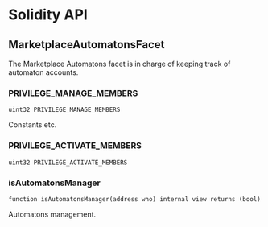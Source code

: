 # Solidity API

## MarketplaceAutomatonsFacet

The Marketplace Automatons facet is in charge of keeping track of automaton accounts.

### PRIVILEGE_MANAGE_MEMBERS

```solidity
uint32 PRIVILEGE_MANAGE_MEMBERS
```

Constants etc.

### PRIVILEGE_ACTIVATE_MEMBERS

```solidity
uint32 PRIVILEGE_ACTIVATE_MEMBERS
```

### isAutomatonsManager

```solidity
function isAutomatonsManager(address who) internal view returns (bool)
```

Automatons management.


